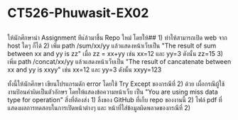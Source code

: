 # CT526-Phuwasit-EX02
##
ให้นักศึกษานำ Assignment ทีแ่ล้วมาขึ้น Repo ใหม่ โดยให้##
    1)  ทำให้สามารถเปิด web จาก host ใดๆ ก็ได้
    2)  เพิ่ม path /sum/xx/yy   แล้วแสดงหน้าเว็บเป็น   "The result of sum between xx and yy is zz"   เมื่อ zz = xx+yy  เช่น xx=12 และ yy=3  ดังนั้น zz=15
    3)  เพิ่ม path /concat/xx/yy   แล้วแสดงหน้าเว็บเป็น   "The result of cancatenate between xx and yy is xxyy"    เช่น xx=12 และ yy=3  ดังนั้น xxyy=123

ทั้งนี้ให้นักศึกษา เขียนโปรแกรมดัก error โดยใช้ Try Except ของกรณีที่ 2) ด้วย เผื่อกรณีผู้ใช้งานป้อนค่าผิดเป็นตัวอักษร  โดยให้แสดงข้อความหน้าเว็บ เป็น "You are using miss data type for operation"
สิ่งที่ต้องส่ง
    1)  ลิ้งของ GitHub ที่เก็บ repo ของงานนี้
     2)  ไฟล์ pdf ที่แสดงผลการทดสอบในการเปิดหน้าต่างๆ และ หน้าที่ใส่ข้อมูลผิดพลาดของกรณีที่ 2)
